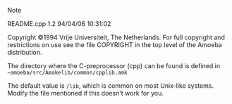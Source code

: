 > [!NOTE]
>	README.cpp	1.2	94/04/06 10:31:02
>
> Copyright :copyright:1994 Vrije Universiteit, The Netherlands.
> For full copyright and restrictions on use see the file COPYRIGHT in the
> top level of the Amoeba distribution.

The directory where the C-preprocessor (cpp) can be found is defined in
	`~amoeba/src/Amakelib/common/cpplib.amk`

The default value is `/lib`, which is common on most Unix-like systems.
Modify the file mentioned if this doesn't work for you.
